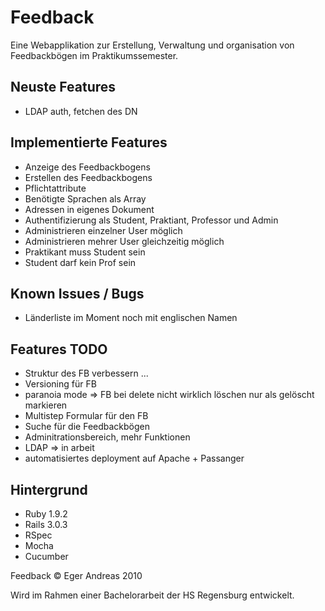 Feedback
========

Eine Webapplikation zur Erstellung, Verwaltung und organisation von Feedbackbögen im Praktikumssemester.

Neuste Features
---------------

- LDAP auth, fetchen des DN



Implementierte Features
-----------------------

- Anzeige des Feedbackbogens
- Erstellen des Feedbackbogens
- Pflichtattribute
- Benötigte Sprachen als Array
- Adressen in eigenes Dokument
- Authentifizierung als Student, Praktiant, Professor und Admin
- Administrieren einzelner User möglich
- Administrieren mehrer User gleichzeitig möglich
- Praktikant muss Student sein
- Student darf kein Prof sein

Known Issues / Bugs
-------------------

- Länderliste im Moment noch mit englischen Namen




Features TODO
-------------

- Struktur des FB verbessern ...
- Versioning für FB
- paranoia mode => FB bei delete nicht wirklich löschen nur als gelöscht markieren
- Multistep Formular für den FB
- Suche für die Feedbackbögen
- Adminitrationsbereich, mehr Funktionen
- LDAP => in arbeit
- automatisiertes deployment auf Apache + Passanger


Hintergrund
-----------

- Ruby 1.9.2
- Rails 3.0.3
- RSpec
- Mocha
- Cucumber

Feedback &copy; Eger Andreas 2010

Wird im Rahmen einer Bachelorarbeit der HS Regensburg entwickelt.

